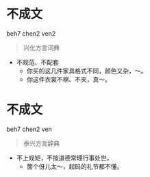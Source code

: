 # 不成文
beh7 chen2 ven2
> 兴化方言词典
- 不规范、不配套
  - 你买的这几件家具格式不同，颜色又杂，～。
  - 你这件衣裳不棉、不夹，真～。

# 不成文
beh7 chen2 ven
> 泰兴方言辞典
- 不上规矩，不按道德常理行事处世。
  - 箇个伢儿太～，起码的礼节都不懂。
